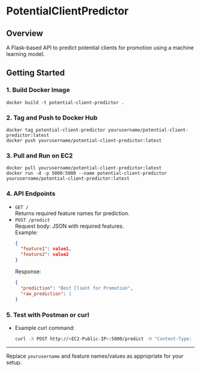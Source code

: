 # PotentialClientPredictor

## Overview
A Flask-based API to predict potential clients for promotion using a machine learning model.

## Getting Started

### 1. Build Docker Image
```
docker build -t potential-client-predictor .
```

### 2. Tag and Push to Docker Hub
```
docker tag potential-client-predictor yourusername/potential-client-predictor:latest
docker push yourusername/potential-client-predictor:latest
```

### 3. Pull and Run on EC2
```
docker pull yourusername/potential-client-predictor:latest
docker run -d -p 5000:5000 --name potential-client-predictor yourusername/potential-client-predictor:latest
```

### 4. API Endpoints
- `GET /`  
  Returns required feature names for prediction.
- `POST /predict`  
  Request body: JSON with required features.  
  Example:
  ```json
  {
    "feature1": value1,
    "feature2": value2
  }
  ```
  Response:
  ```json
  {
    "prediction": "Best Client for Promotion",
    "raw_prediction": 1
  }
  ```

### 5. Test with Postman or curl
- Example curl command:
  ```sh
  curl -X POST http://<EC2-Public-IP>:5000/predict -H "Content-Type: application/json" -d '{"feature1": value1, "feature2": value2}'
  ```

---
Replace `yourusername` and feature names/values as appropriate for your setup.